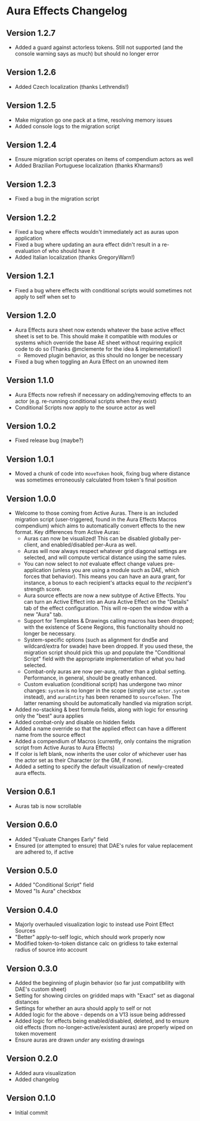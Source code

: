# Aura Effects Changelog

## Version 1.2.7
- Added a guard against actorless tokens. Still not supported (and the console warning says as much) but should no longer error

## Version 1.2.6
- Added Czech localization (thanks Lethrendis!)

## Version 1.2.5
- Make migration go one pack at a time, resolving memory issues
- Added console logs to the migration script

## Version 1.2.4
- Ensure migration script operates on items of compendium actors as well
- Added Brazilian Portuguese localization (thanks Kharmans!)

## Version 1.2.3
- Fixed a bug in the migration script

## Version 1.2.2
- Fixed a bug where effects wouldn't immediately act as auras upon application
- Fixed a bug where updating an aura effect didn't result in a re-evaluation of who should have it
- Added Italian localization (thanks GregoryWarn!)

## Version 1.2.1
- Fixed a bug where effects with conditional scripts would sometimes not apply to self when set to

## Version 1.2.0
- Aura Effects aura sheet now extends whatever the base active effect sheet is set to be. This should make it compatible with modules or systems which override the base AE sheet without requiring explicit code to do so (Thanks @mclemente for the idea & implementation!)
  - Removed plugin behavior, as this should no longer be necessary
- Fixed a bug when toggling an Aura Effect on an unowned item

## Version 1.1.0
- Aura Effects now refresh if necessary on adding/removing effects to an actor (e.g. re-running conditional scripts when they exist)
- Conditional Scripts now apply to the source actor as well

## Version 1.0.2
- Fixed release bug (maybe?)

## Version 1.0.1
- Moved a chunk of code into `moveToken` hook, fixing bug where distance was sometimes erroneously calculated from token's final position

## Version 1.0.0
- Welcome to those coming from Active Auras. There is an included migration script (user-triggered, found in the Aura Effects Macros compendium) which aims to automatically convert effects to the new format. Key differences from Active Auras:
  - Auras can now be visualized! This can be disabled globally per-client, and enabled/disabled per-Aura as well.
  - Auras will now always respect whatever grid diagonal settings are selected, and will compute vertical distance using the same rules.
  - You can now select to _not_ evaluate effect change values pre-application (unless you are using a module such as DAE, which forces that behavior). This means you can have an aura grant, for instance, a bonus to each recipient's attacks equal to _the recipient's_ strength score.
  - Aura source effects are now a new subtype of Active Effects. You can turn an Active Effect into an Aura Active Effect on the "Details" tab of the effect configuration. This will re-open the window with a new "Aura" tab.
  - Support for Templates & Drawings calling macros has been dropped; with the existence of Scene Regions, this functionality should no longer be necessary.
  - System-specific options (such as alignment for dnd5e and wildcard/extra for swade) have been dropped. If you used these, the migration script should pick this up and populate the "Conditional Script" field with the appropriate implementation of what you had selected.
  - Combat-only auras are now per-aura, rather than a global setting. Performance, in general, should be greatly enhanced.
  - Custom evaluation (conditional script) has undergone two minor changes: `system` is no longer in the scope (simply use `actor.system` instead), and `auraEntity` has been renamed to `sourceToken`. The latter renaming should be automatically handled via migration script.
- Added no-stacking & best formula fields, along with logic for ensuring only the "best" aura applies
- Added combat-only and disable on hidden fields
- Added a name override so that the applied effect can have a different name from the source effect
- Added a compendium of Macros (currently, only contains the migration script from Active Auras to Aura Effects)
- If color is left blank, now inherits the user color of whichever user has the actor set as their Character (or the GM, if none).
- Added a setting to specify the default visualization of newly-created aura effects.

## Version 0.6.1
- Auras tab is now scrollable

## Version 0.6.0
- Added "Evaluate Changes Early" field
- Ensured (or attempted to ensure) that DAE's rules for value replacement are adhered to, if active

## Version 0.5.0
- Added "Conditional Script" field
- Moved "Is Aura" checkbox

## Version 0.4.0
- Majorly overhauled visualization logic to instead use Point Effect Sources
- "Better" apply-to-self logic, which should work properly now
- Modified token-to-token distance calc on gridless to take external radius of source into account

## Version 0.3.0
- Added the beginning of plugin behavior (so far just compatibility with DAE's custom sheet)
- Setting for showing circles on gridded maps with "Exact" set as diagonal distances
- Settings for whether an aura should apply to self or not
- Added logic for the above - depends on a V13 issue being addressed
- Added logic for effects being enabled/disabled, deleted, and to ensure old effects (from no-longer-active/existent auras) are properly wiped on token movement
- Ensure auras are drawn _under_ any existing drawings

## Version 0.2.0
- Added aura visualization
- Added changelog

## Version 0.1.0
- Initial commit
